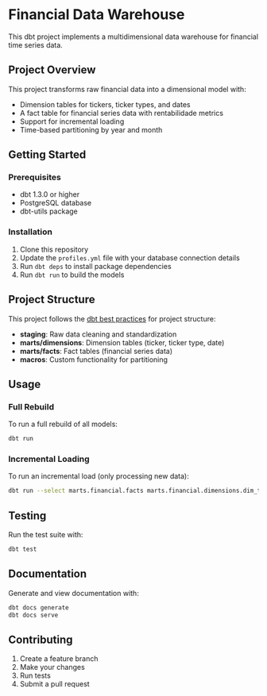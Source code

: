 # Financial Data Warehouse

This dbt project implements a multidimensional data warehouse for financial time series data.

## Project Overview

This project transforms raw financial data into a dimensional model with:
- Dimension tables for tickers, ticker types, and dates
- A fact table for financial series data with rentabilidade metrics
- Support for incremental loading
- Time-based partitioning by year and month

## Getting Started

### Prerequisites

- dbt 1.3.0 or higher
- PostgreSQL database
- dbt-utils package

### Installation

1. Clone this repository
2. Update the `profiles.yml` file with your database connection details
3. Run `dbt deps` to install package dependencies
4. Run `dbt run` to build the models

## Project Structure

This project follows the [dbt best practices](https://docs.getdbt.com/best-practices/how-we-structure/1-guide-overview) for project structure:

- **staging**: Raw data cleaning and standardization
- **marts/dimensions**: Dimension tables (ticker, ticker type, date)
- **marts/facts**: Fact tables (financial series data)
- **macros**: Custom functionality for partitioning

## Usage

### Full Rebuild

To run a full rebuild of all models:
```bash
dbt run
```

### Incremental Loading

To run an incremental load (only processing new data):
```bash
dbt run --select marts.financial.facts marts.financial.dimensions.dim_ticker marts.financial.dimensions.dim_ticker_type --vars '{"is_incremental_run": true}'
```

## Testing

Run the test suite with:
```bash
dbt test
```

## Documentation

Generate and view documentation with:
```bash
dbt docs generate
dbt docs serve
```

## Contributing

1. Create a feature branch
2. Make your changes
3. Run tests
4. Submit a pull request